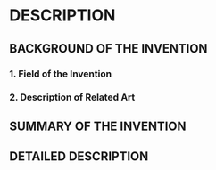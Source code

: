 # DESCRIPTION

## BACKGROUND OF THE INVENTION

### 1. Field of the Invention

### 2. Description of Related Art

## SUMMARY OF THE INVENTION

## DETAILED DESCRIPTION

